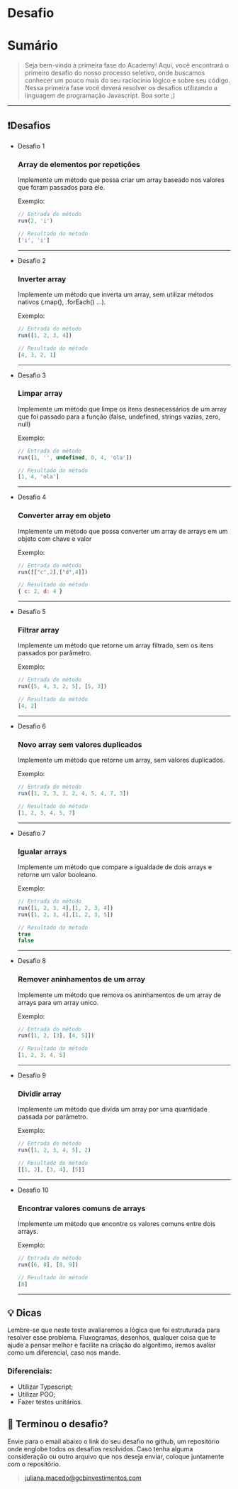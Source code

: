# Desafio

# Sumário

> Seja bem-vindo à primeira fase do Academy! Aqui, você encontrará o primeiro desafio do nosso processo seletivo, onde buscamos conhecer um pouco mais do seu raciocínio lógico e sobre seu código. Nessa primeira fase você deverá resolver os desafios utilizando a linguagem de programação Javascript. Boa sorte ;)
> 

---

## ❗Desafios

- Desafio 1
    
    ### Array de elementos por repetições
    
    Implemente um método que possa criar um array baseado nos valores que foram passados para ele.
    
    Exemplo:
    
    ```jsx
    // Entrada do método
    run(2, 'i')
    
    // Resultado do método
    ['i', 'i']
    ```
    
    ---
    
- Desafio 2
    
    ### Inverter array
    
    Implemente um método que inverta um array, sem utilizar métodos nativos (.map(), .forEach() ...).
    
    Exemplo:
    
    ```jsx
    // Entrada do método
    run([1, 2, 3, 4])
    
    // Resultado do método
    [4, 3, 2, 1]
    ```
    
    ---
    
- Desafio 3
    
    ### Limpar array
    
    Implemente um método que limpe os itens desnecessários de um array que foi passado para a função (false, undefined, strings vazias, zero, null)
    
    Exemplo:
    
    ```jsx
    // Entrada do método
    run([1, '', undefined, 0, 4, 'ola'])
    
    // Resultado do método
    [1, 4, 'ola']
    ```
    
    ---
    
- Desafio 4
    
    ### Converter array em objeto
    
    Implemente um método que possa converter um array de arrays em um objeto com chave e valor
    
    Exemplo:
    
    ```jsx
    // Entrada do método
    run([["c",2],["d",4]])
    
    // Resultado do método
    { c: 2, d: 4 }
    ```
    
    ---
    
- Desafio 5
    
    ### Filtrar array
    
    Implemente um método que retorne um array filtrado, sem os itens passados por parâmetro.
    
    Exemplo:
    
    ```jsx
    // Entrada do método
    run([5, 4, 3, 2, 5], [5, 3])
    
    // Resultado do método
    [4, 2]
    ```
    
    ---
    
- Desafio 6
    
    ### Novo array sem valores duplicados
    
    Implemente um método que retorne um array, sem valores duplicados.
    
    Exemplo:
    
    ```jsx
    // Entrada do método
    run([1, 2, 3, 3, 2, 4, 5, 4, 7, 3])
    
    // Resultado do método
    [1, 2, 3, 4, 5, 7]
    ```
    
    ---
    
- Desafio 7
    
    ### Igualar arrays
    
    Implemente um método que compare a igualdade de dois arrays e retorne um valor booleano.
    
    Exemplo:
    
    ```jsx
    // Entrada do método
    run([1, 2, 3, 4],[1, 2, 3, 4])
    run([1, 2, 3, 4],[1, 2, 3, 5])
    
    // Resultado do método
    true
    false
    ```
    
    ---
    
- Desafio 8
    
    ### Remover aninhamentos de um array
    
    Implemente um método que remova os aninhamentos de um array de arrays para um array unico.
    
    Exemplo:
    
    ```jsx
    // Entrada do método
    run([1, 2, [3], [4, 5]])
    
    // Resultado do método
    [1, 2, 3, 4, 5]
    ```
    
    ---
    
- Desafio 9
    
    ### Dividir array
    
    Implemente um método que divida um array por uma quantidade passada por parâmetro.
    
    Exemplo:
    
    ```jsx
    // Entrada do método
    run([1, 2, 3, 4, 5], 2)
    
    // Resultado do método
    [[1, 2], [3, 4], [5]]
    ```
    
    ---
    
- Desafio 10
    
    ### Encontrar valores comuns de arrays
    
    Implemente um método que encontre os valores comuns entre dois arrays.
    
    Exemplo:
    
    ```jsx
    // Entrada do método
    run([6, 8], [8, 9])
    
    // Resultado do método
    [8]
    ```
    
    ---
    

## 💡 Dicas

Lembre-se que neste teste avaliaremos a lógica que foi estruturada para resolver esse problema. Fluxogramas, desenhos, qualquer coisa que te ajude a pensar melhor e facilite na criação do algorítimo, iremos avaliar como um diferencial, caso nos mande.

### Diferenciais:

- Utilizar Typescript;
- Utilizar POO;
- Fazer testes unitários.

## 🚀 Terminou o desafio?

Envie para o email abaixo o link do seu desafio no github, um repositório onde englobe todos os desafios resolvidos. Caso tenha alguma consideração ou outro arquivo que nos deseja enviar, coloque juntamente com o repositório.

> juliana.macedo@gcbinvestimentos.com
>
